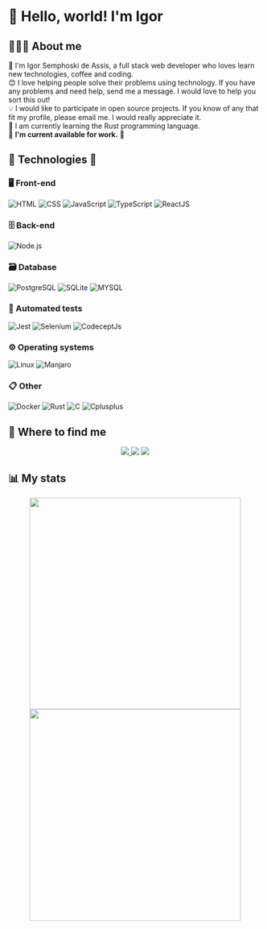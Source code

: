 # 👋 Hello, world! I'm Igor
## 👨🏻‍💻 About me
👾  I'm Igor Semphoski de Assis, a full stack web developer who loves learn new technologies, coffee and coding.<br/>
😊  I love helping people solve their problems using technology. If you have any problems and need help, send me a message. I would love to help you sort this out!<br/>
💡  I would like to participate in open source projects. If you know of any that fit my profile, please email me. I would really appreciate it.<br/>
🦀 I am currently learning the Rust programming language.<br/>
💼 **I'm current available for work.** 💼<br/>

## 🚀 Technologies 🚀

### 🖥️ Front-end

![HTML](https://img.shields.io/badge/-HTML-333333?style=flat&logo=HTML5)
![CSS](https://img.shields.io/badge/-CSS-333333?style=flat&logo=CSS3&logoColor=1572B6)
![JavaScript](https://img.shields.io/badge/-JavaScript-333333?style=flat&logo=javascript)
![TypeScript](https://img.shields.io/badge/-TypeScript-333333?style=flat&logo=typescript&logoColor=2D79C7)
![ReactJS](https://img.shields.io/badge/-ReactJS-333333?style=flat&logo=react)

### 🗄️ Back-end

![Node.js](https://img.shields.io/badge/-Node.js-333333?style=flat&logo=node.js)


### 🗃️ Database

![PostgreSQL](https://img.shields.io/badge/-PostgreSQL-333333?style=flat&logo=postgresql)
![SQLite](https://img.shields.io/badge/-SQLite-333333?style=flat&logo=sqlite)
![MYSQL](https://img.shields.io/badge/-MYSQL-333333?style=flat&logo=mysql)

### 🧪 Automated tests

![Jest](https://img.shields.io/badge/-Jest-333333?style=flat&logo=jest&logoColor=E535AB)
![Selenium](https://img.shields.io/badge/-Selenium-333333?style=flat&logo=selenium&logoColor=f42222)
![CodeceptJs](https://img.shields.io/badge/-CodeceptJs-333333?style=flat&logo=codeceptjs&logoColor=ecfa23)

### ⚙️ Operating systems

![Linux](https://img.shields.io/badge/-Linux-333333?style=flat&logo=linux&logoColor=FFF)
![Manjaro](https://img.shields.io/badge/-Manjaro-333333?style=flat&logo=manjaro&logoColor=33d644)

### 📋 Other

![Docker](https://img.shields.io/badge/-Docker-333333?style=flat&logo=docker&logoColor=1e60e6)
![Rust](https://img.shields.io/badge/-Rust-333333?style=flat&logo=rust&logoColor=fff)
![C](https://img.shields.io/badge/-C_lang-333333?style=flat&logo=c&logoColor=fff)
![Cplusplus](https://img.shields.io/badge/-C++-333333?style=flat&logo=cplusplus&logoColor=1e60e6)

## 📱 Where to find me
<p align="center">
  <a href="https://www.linkedin.com/in/igor-semphoski-de-assis-2a9b3618a/">
    <img src="https://img.shields.io/badge/-Igor_Semphoski_de_Assis-blue?style=flat&logo=Linkedin&logoColor=white&link=https://www.linkedin.com/in/igor-semphoski-de-assis-2a9b3618a/" />
  </a>
  <a>
    <img src="https://img.shields.io/badge/-igorsemphoski@gmail.com-c14438?style=flat&logo=Gmail&logoColor=white&link=mailto:igorsemphoski@gmail.com" />
  </a>
  <a>
   <img src="https://img.shields.io/badge/-Igor_IA%239328-blueviolet?style=flat&logo=discord&logoColor=white" />
  </a>
</p>

## 📊 My stats

<p align="center">
<a href="https://github.com/anuraghazra/github-readme-stats">
  <img width="420" align="center" src="https://github-readme-stats.vercel.app/api?username=IgorSAssis&count_private=true&show_icons=true&theme=tokyonight&custom_title=Github%20Status" />
</a>
<br/>
<a href="https://github.com/anuraghazra/convoychat">
  <img width="420" align="center" src="https://github-readme-stats.vercel.app/api/top-langs/?username=IgorSAssis&layout=compact&theme=tokyonight" />
</a>
</p>
